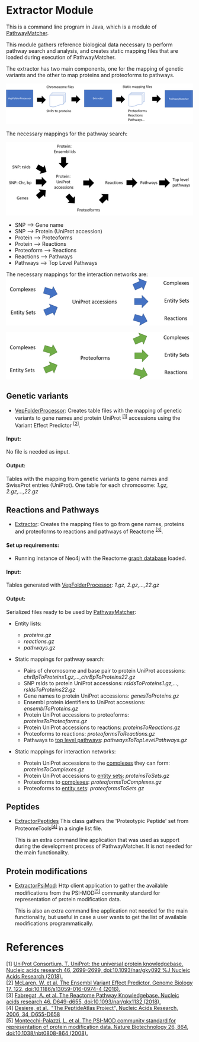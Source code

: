# Extractor Module

This is a command line program in Java, which is a module of [PathwayMatcher](https://github.com/PathwayAnalysisPlatform/PathwayMatcher).

This module gathers reference biological data necessary to perform pathway search and analysis, 
and creates static mapping files that are loaded during execution of PathwayMatcher.

The extractor has two main components, one for the mapping of genetic variants and the other 
to map proteins and proteoforms to pathways.

![Image of reference data extraction process](https://github.com/PathwayAnalysisPlatform/PathwayMatcher/blob/master/figures/wiki/extraction.png)

The necessary mappings for the pathway search:

![Image of static mappings for pathway search](https://github.com/PathwayAnalysisPlatform/PathwayMatcher/blob/master/figures/wiki/static_mappings_pathway_search.png)
* SNP --> Gene name
* SNP --> Protein (UniProt accession)
* Protein --> Proteoforms
* Protein --> Reactions
* Proteoform --> Reactions
* Reactions --> Pathways
* Pathways --> Top Level Pathways

The necessary mappings for the interaction networks are:
![Image of static mappings for protein interaction networks](https://github.com/PathwayAnalysisPlatform/PathwayMatcher/blob/master/figures/wiki/static_mappings_protein_interaction_networks.png)

![Image of static mappings for proteoform interaction networks](https://github.com/PathwayAnalysisPlatform/PathwayMatcher/blob/master/figures/wiki/static_mappings_proteoform_interaction_networks.png)

## Genetic variants

* [VepFolderProcessor](https://github.com/PathwayAnalysisPlatform/Extractor/blob/master/src/main/java/no/uib/pap/extractor/vep/VepFolderProcessor.java): Creates table files with the mapping of genetic variants to gene names and protein UniProt <sup>[\[1\]](#references)</sup> accessions using the Variant Effect Predictor <sup>[\[2\]](#references)</sup>.

#### Input:
No file is needed as input.

#### Output: 
Tables with the mapping from genetic variants to gene names and SwissProt entries (UniProt). One table for each chromosome: _1.gz, 2.gz,...,22.gz_

## Reactions and Pathways
* [Extractor](https://github.com/PathwayAnalysisPlatform/Extractor/blob/master/src/main/java/no/uib/pap/extractor/neo4j/Extractor.java): Creates the mapping files to go from gene names, proteins and proteoforms to reactions and pathways of Reactome <sup>[\[3\]](#references)</sup>.

#### Set up requirements:
* Running instance of Neo4j with the Reactome [graph database](https://reactome.org/dev/graph-database) loaded.

#### Input:
Tables generated with [VepFolderProcessor](https://github.com/PathwayAnalysisPlatform/Extractor/blob/master/src/main/java/no/uib/pap/extractor/vep/VepFolderProcessor.java): _1.gz, 2.gz,...,22.gz_ 

#### Output:
Serialized files ready to be used by [PathwayMatcher](https://github.com/PathwayAnalysisPlatform/PathwayMatcher):
* Entity lists:
  * _proteins.gz_
  * _reactions.gz_
  * _pathways.gz_
  
* Static mappings for pathway search:  
  * Pairs of chromosome and base pair to protein UniProt accessions: _chrBpToProteins1.gz,...,chrBpToProteins22.gz_
  * SNP rsIds to protein UniProt accessions: _rsIdsToProteins1.gz,..., rsIdsToProteins22.gz_
  * Gene names to protein UniProt accessions: _genesToProteins.gz_
  * Ensembl protein identifiers to UniProt accessions: _ensemblToProteins.gz_  
  * Protein UniProt accessions to proteoforms: _proteinsToProteoforms.gz_
  * Protein UniProt accessions to reactions: _proteinsToReactions.gz_   
  * Proteoforms to reactions: _proteoformsToReactions.gz_   
  * Pathways to [top level pathways](https://reactome.org/content/schema/TopLevelPathway): _pathwaysToTopLevelPathways.gz_
  
* Static mappings for interaction networks:
  * Protein UniProt accessions to the [complexes](https://reactome.org/content/schema/Complex) they can form: _proteinsToComplexes.gz_
  * Protein UniProt accessions to [entity sets](https://reactome.org/content/schema/EntitySet): _proteinsToSets.gz_
  * Proteoforms to [complexes](https://reactome.org/content/schema/Complex): _proteoformsToComplexes.gz_
  * Proteoforms to [entity sets](https://reactome.org/content/schema/EntitySet): _proteoformsToSets.gz_

## Peptides

* [ExtractorPeptides](https://github.com/PathwayAnalysisPlatform/Extractor/blob/master/src/main/java/no/uib/pap/extractor/peptides/ExtractorPeptides.java) This class gathers the 'Proteotypic Peptide' set from ProteomeTools<sup>[\[4\]](#references)</sup> in a single list file. 
    
    This is an extra command line application that was used as support during the development 
process of PathwayMatcher. It is not needed for the main functionality.

## Protein modifications 
 
* [ExtractorPsiMod](https://github.com/PathwayAnalysisPlatform/Extractor/blob/master/src/main/java/no/uib/pap/extractor/psimod/MODGet.java): Http client application to gather the available modifications
from the PSI-MOD<sup>[\[5\]](#references)</sup> community standard for representation of protein modification data. 

    This is also an extra command line application not needed for the main functionality, but useful 
in case a user wants to get the list of available modifications programmatically.
 
 # References
 \[1\] [UniProt Consortium, T. UniProt: the universal protein knowledgebase. Nucleic acids research 46, 2699-2699, doi:10.1093/nar/gky092 %J Nucleic Acids Research (2018).
](https://academic.oup.com/nar/article/46/5/2699/4841658) <br>
\[2\] [McLaren, W. et al. The Ensembl Variant Effect Predictor. Genome Biology 17, 122, doi:10.1186/s13059-016-0974-4 (2016).
](https://genomebiology.biomedcentral.com/articles/10.1186/s13059-016-0974-4)<br>
\[3\] [Fabregat, A. et al. The Reactome Pathway Knowledgebase. Nucleic acids research 46, D649-d655, doi:10.1093/nar/gkx1132 (2018).](https://academic-oup-com.pva.uib.no/nar/article/46/D1/D649/4626770)<br>
 \[4\] [Desiere, et al., "The PeptideAtlas Project", Nucleic Acids Research, 2006, 34, D655-D658](http://www.peptideatlas.org/publications/PA_NAR_2006.pdf)<br>
 \[5\] [Montecchi-Palazzi, L. et al. The PSI-MOD community standard for representation of protein modification data. Nature Biotechnology 26, 864, doi:10.1038/nbt0808-864 (2008).
](https://www.nature.com/articles/nbt0808-864)